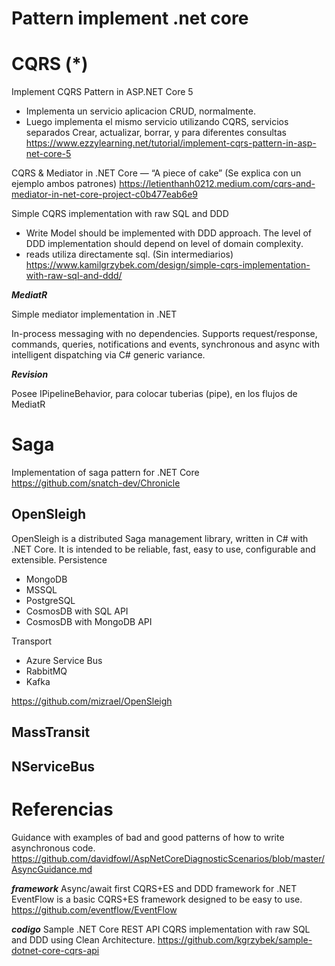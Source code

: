 # Pattern implement .net core

# CQRS (*)


Implement CQRS Pattern in ASP.NET Core 5
- Implementa un servicio aplicacion CRUD, normalmente. 
- Luego implementa el mismo servicio utilizando CQRS, servicios separados Crear, actualizar, borrar, y para diferentes consultas
https://www.ezzylearning.net/tutorial/implement-cqrs-pattern-in-asp-net-core-5

CQRS & Mediator in .NET Core — “A piece of cake”
(Se explica con un ejemplo ambos patrones)
https://letienthanh0212.medium.com/cqrs-and-mediator-in-net-core-project-c0b477eab6e9




Simple CQRS implementation with raw SQL and DDD
- Write Model should be implemented with DDD approach. The level of DDD implementation should depend on level of domain complexity.
- reads utiliza directamente sql. (Sin intermediarios)
https://www.kamilgrzybek.com/design/simple-cqrs-implementation-with-raw-sql-and-ddd/


***MediatR***

Simple mediator implementation in .NET

In-process messaging with no dependencies.
Supports request/response, commands, queries, notifications and events, synchronous and async with intelligent dispatching via C# generic variance.

***Revision***

Posee IPipelineBehavior, para colocar tuberias (pipe), en los flujos de MediatR



# Saga

Implementation of saga pattern for .NET Core  
https://github.com/snatch-dev/Chronicle 


## OpenSleigh 

OpenSleigh is a distributed Saga management library, written in C# with .NET Core. It is intended to be reliable, fast, easy to use, configurable and extensible.
Persistence

-    MongoDB
-    MSSQL
-    PostgreSQL
-    CosmosDB with SQL API
-    CosmosDB with MongoDB API

Transport

-    Azure Service Bus
-    RabbitMQ
-    Kafka

https://github.com/mizrael/OpenSleigh


## MassTransit 

## NServiceBus

# Referencias

Guidance with examples of bad and good patterns of how to write asynchronous code.
https://github.com/davidfowl/AspNetCoreDiagnosticScenarios/blob/master/AsyncGuidance.md



***framework***
Async/await first CQRS+ES and DDD framework for .NET 
EventFlow is a basic CQRS+ES framework designed to be easy to use.
https://github.com/eventflow/EventFlow


***codigo***
 Sample .NET Core REST API CQRS implementation with raw SQL and DDD using Clean Architecture. 
https://github.com/kgrzybek/sample-dotnet-core-cqrs-api